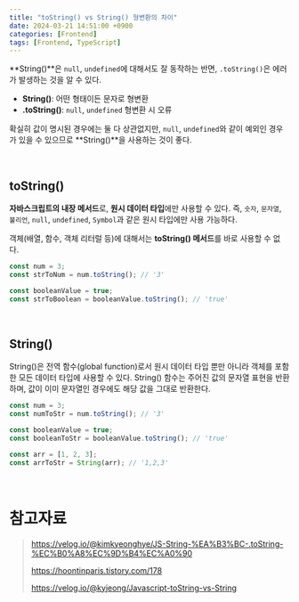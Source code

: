 ```yaml
---
title: "toString() vs String() 형변환의 차이"
date: 2024-03-21 14:51:00 +0900
categories: [Frontend]
tags: [Frontend, TypeScript]
---
```


**String()**은 `null`, `undefined`에 대해서도 잘 동작하는 반면, `.toString()`은 에러가 발생하는 것을 알 수 있다.

- **String()**: 어떤 형태이든 문자로 형변환
- **.toString()**: `null`, `undefined` 형변환 시 오류

확실히 값이 명시된 경우에는 둘 다 상관없지만, `null`, `undefined`와 같이 예외인 경우가 있을 수 있으므로 **String()**을 사용하는 것이 좋다.

<br>

## **toString()**

**자바스크립트의 내장 메서드**로, **원시 데이터 타입**에만 사용할 수 있다. 즉, `숫자`, `문자열`, `불리언`, `null`, `undefined`, `Symbol`과 같은 원시 타입에만 사용 가능하다.

객체(배열, 함수, 객체 리터럴 등)에 대해서는 **toString() 메서드**를 바로 사용할 수 없다.

```typescript
const num = 3;
const strToNum = num.toString(); // '3'

const booleanValue = true;
const strToBoolean = booleanValue.toString(); // 'true'
```

<br>

## **String()**

String()은 전역 함수(global function)로서 원시 데이터 타입 뿐만 아니라 객체를 포함한 모든 데이터 타입에 사용할 수 있다. String() 함수는 주어진 값의 문자열 표현을 반환하며, 값이 이미 문자열인 경우에도 해당 값을 그대로 반환한다.

```typescript
const num = 3;
const numToStr = num.toString(); // '3'

const booleanValue = true;
const booleanToStr = booleanValue.toString(); // 'true'

const arr = [1, 2, 3];
const arrToStr = String(arr); // '1,2,3'
```

<br>

# **참고자료**

> <https://velog.io/@kimkyeonghye/JS-String-%EA%B3%BC-.toString-%EC%B0%A8%EC%9D%B4%EC%A0%90>
>
> <https://hoontinparis.tistory.com/178>
>
> <https://velog.io/@kyjeong/Javascript-toString-vs-String>
